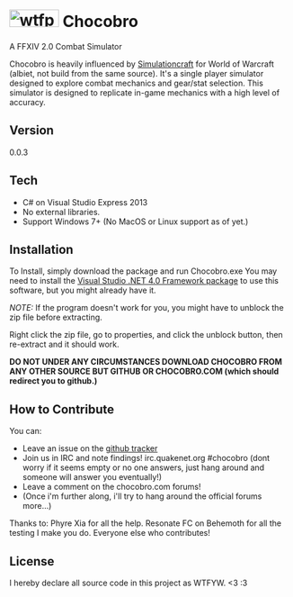 <a href="http://www.wtfpl.net" rel="attachment wp-att-49"><img alt="wtfpl-badge-1" src="http://www.wtfpl.net/wp-content/uploads/2012/12/wtfpl-badge-1.png" width="88" height="31"></a>
Chocobro
=========

A FFXIV 2.0 Combat Simulator

Chocobro is heavily influenced by [Simulationcraft](http://www.simulationcraft.org) for World of Warcraft (albiet, not build from the same source).
It's a single player simulator designed to explore combat mechanics and gear/stat selection. This simulator is designed to replicate in-game mechanics with a high level of accuracy.


Version
----

0.0.3

Tech
-----------
* C# on Visual Studio Express 2013
* No external libraries.
* Support Windows 7+ (No MacOS or Linux support as of yet.)

Installation
--------------

To Install, simply download the package and run Chocobro.exe
You may need to install the [Visual Studio .NET 4.0 Framework package](http://www.microsoft.com/en-us/download/details.aspx?id=40773) to use this software, but you might already have it.

*NOTE:* If the program doesn't work for you, you might have to unblock the zip file before extracting.

Right click the zip file, go to properties, and click the unblock button, then re-extract and it should work.

**DO NOT UNDER ANY CIRCUMSTANCES DOWNLOAD CHOCOBRO FROM ANY OTHER SOURCE BUT GITHUB OR CHOCOBRO.COM (which should redirect you to github.)**

How to Contribute
--------------------
You can:
* Leave an issue on the [github tracker](https://github.com/Eein/chocobro/issues)
* Join us in IRC and note findings! irc.quakenet.org #chocobro (dont worry if it seems empty or no one answers, just hang around and someone will answer you eventually!)
* Leave a comment on the chocobro.com forums!
* (Once i'm further along, i'll try to hang around the official forums more...)

Thanks to:
Phyre Xia for all the help.
Resonate FC on Behemoth for all the testing I make you do.
Everyone else who contributes!

License
----

I hereby declare all source code in this project as WTFYW. <3 :3
    
